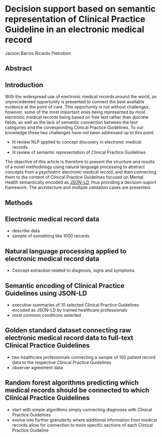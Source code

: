 # Decision support based on semantic representation of Clinical Practice Guideline in an electronic medical record

Jacson Barros
Ricardo Pietrobon

## Abstract

## Introduction
With the widespread use of electronic medical records around the world, an unprecedented opportunity is presented to connect the best available evidence at the point of care. This opportunity is not without challenges, however, some of the most important ones being represented by most electronic medical records being based on free text rather than discrete fields, as well as the lack of semantic connection between the text categories and the corresponding Clinical Practice Guidelines. To our knowledge these two challenges have not been addressed up to this point.

* lit review NLP applied to concept discovery in electronic medical records
* lit review of semantic representation of Clinical Practice Guidelines

The objective of this article is therefore to present the structure and results of a novel methodology using natural language processing to abstract concepts from a psychiatric electronic medical record, and then connecting them to the content of Clinical Practice Guidelines focused on Mental Health semantically encoded as [JSON-LD](http://www.w3.org/TR/json-ld/), thus providing a decision-suport framework. The architecture and multiple validation cases are presented.




## Methods

## Electronic medical record data

* describe data
* sample of something like 1000 records

## Natural language processing applied to electronic medical record data

* Concept extraction related to diagnosis, signs and symptoms 

## Semantic encoding of Clinical Practice Guidelines using JSON-LD
* executive summaries of 10 selected Clinical Practice Guidelines encoded as JSON-LD by trained healthcare professionals
* most common conditions selected

## Golden standard dataset connecting raw electronic medical record data to full-text Clinical Practice Guidelines

* two healthcare professionals connecting a sample of 100 patient record data to the respective Clinical Practice Guidelines
* observer agreement data

## Random forest algorithms predicting which medical records should be connected to which Clinical Practice Guidelines

* start with simple algorithms simply connecting diagnoses with Clinical Practice Guidelines
* evolve into further granularity where additional information from medical records allow for connection to more specific sections of each Clinical Practice Guideline
